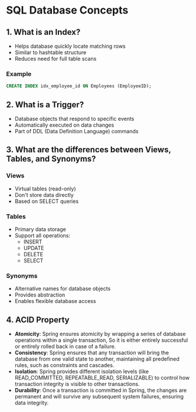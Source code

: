 # SQL Database Concepts

## 1. What is an Index?
- Helps database quickly locate matching rows
- Similar to hashtable structure
- Reduces need for full table scans

### Example
```sql
CREATE INDEX idx_employee_id ON Employees (EmployeeID);
```

## 2. What is a Trigger?
- Database objects that respond to specific events
- Automatically executed on data changes
- Part of DDL (Data Definition Language) commands

## 3. What are the differences between Views, Tables, and Synonyms?

### Views
- Virtual tables (read-only)
- Don't store data directly
- Based on SELECT queries

### Tables
- Primary data storage
- Support all operations:
  - INSERT
  - UPDATE
  - DELETE
  - SELECT

### Synonyms
- Alternative names for database objects
- Provides abstraction
- Enables flexible database access

## 4. ACID Property

- **Atomicity**: Spring ensures atomicity by wrapping a series of database operations within a single transaction, So it is either entirely successful or entirely rolled back in case of a failure.
- **Consistency**: Spring ensures that any transaction will bring the database from one valid state to another, maintaining all predefined rules, such as constraints and cascades.
- **Isolation**: Spring provides different isolation levels (like READ_COMMITTED, REPEATABLE_READ, SERIALIZABLE) to control how transaction integrity is visible to other transactions.
- **Durability**: Once a transaction is committed in Spring, the changes are permanent and will survive any subsequent system failures, ensuring data integrity.

